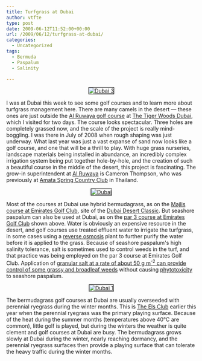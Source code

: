 ```yaml
---
title: Turfgrass at Dubai
author: vtfte
type: post
date: 2009-06-12T11:52:00+00:00
url: /2009/06/12/turfgrass-at-dubai/
categories:
  - Uncategorized
tags:
  - Bermuda
  - Paspalum
  - Salinity

---
```

<div style="text-align: center;">
  <a href="http://micahwoods.typepad.com/.a/6a00e553d5d110883301157124a4bb970b-pi" style="display: inline;"><img alt="Dubai 3" border="0" class="at-xid-6a00e553d5d110883301157124a4bb970b " src="http://wp1.asianturfgrass.com/wp-content/uploads/2021/04/img_606c49218d563.jpg" style="border: 1px solid black;" title="Dubai 3" /></a>
</div>

I was at Dubai this week to see some golf courses and to learn more about turfgrass management here. There are many camels in the desert &#8212; these ones are just outside the [Al Ruwaya golf course][1] at [The Tiger Woods Dubai][2], which I visited for two days. The course looks spectacular. Three holes are completely grassed now, and the scale of the project is really mind-boggling. I was there in July of 2008 when rough shaping was just underway. What last year was just a vast expanse of sand now looks like a golf course, and one that will be a thrill to play. With huge grass nurseries, landscape materials being installed in abundance, an incredibly complex irrigation system being put together hole-by-hole, and the creation of such a beautiful course in the middle of the desert, this project is fascinating. The grow-in superintendent at [Al Ruwaya][1] is Cameron Thompson, who was previously at [Amata Spring Country Club][3] in Thailand.

<div style="text-align: center;">
  <a href="http://micahwoods.typepad.com/.a/6a00e553d5d11088330115702f70d4970c-pi" style="display: inline;"><img alt="Dubai" border="0" class="at-xid-6a00e553d5d11088330115702f70d4970c " src="http://wp1.asianturfgrass.com/wp-content/uploads/2021/04/img_606c49227dc2e.jpg" style="border: 1px solid black;" title="Dubai" /></a>
</div>

Most of the courses at Dubai use hybrid bermudagrass, as on the [Majlis course at Emirates Golf Club][4], site of the [Dubai Desert Classic][5]. But seashore paspalum can also be used at Dubai, as on the [par 3 course at Emirates Golf Club][6] shown above. Water is obviously an expensive resource in the desert, and golf courses use treated effluent water to irrigate the turfgrass, in some cases using a [reverse osmosis][7] plant to further purify the water before it is applied to the grass. Because of seashore paspalum's high salinity tolerance, salt is sometimes used to control weeds in the turf, and that practice was being employed on the par 3 course at Emirates Golf Club. Application of [granular salt at a rate of about 50 g m<sup>-2</sup> can provide control of some grassy and broadleaf weeds][8] without causing [phytotoxicity][9] to seashore paspalum.

<div style="text-align: center;">
  <a href="http://micahwoods.typepad.com/.a/6a00e553d5d110883301157124a761970b-pi" style="display: inline;"><img alt="Dubai 1" border="0" class="at-xid-6a00e553d5d110883301157124a761970b " src="http://wp1.asianturfgrass.com/wp-content/uploads/2021/04/img_606c492316b5f.jpg" style="border: 1px solid black;" title="Dubai 1" /></a>
</div>

The bermudagrass golf courses at Dubai are usually overseeded with perennial ryegrass during the winter months. This is [The Els Club][10] earlier this year when the perennial ryegrass was the primary playing surface. Because of the heat during the summer months (temperatures above 40°C are common), little golf is played, but during the winters the weather is quite clement and golf courses at Dubai are busy. The bermudagrass grows slowly at Dubai during the winter, nearly reaching dormancy, and the perennial ryegrass surfaces then provide a playing surface that can tolerate the heavy traffic during the winter months.

 [1]: http://www.tigerwoodsdubai.com/en/the-golf-course/overview-of-al-ruwaya.html
 [2]: http://www.tigerwoodsdubai.com/
 [3]: http://www.amataspring.co.th/
 [4]: http://www.dubaigolf.com/egc/Golf/Majlis.aspx
 [5]: http://www.dubaidesertclassic.com/
 [6]: http://www.dubaigolf.com/egc/Golf/Par3.aspx
 [7]: http://en.wikipedia.org/wiki/Reverse_osmosis
 [8]: http://www.blog.asianturfgrass.com/2009/03/can-sodium-chloride-control-weeds-in-seashore-paspalum-turf.html
 [9]: http://en.wikipedia.org/wiki/Phytotoxicity
 [10]: http://www.elsclubdubai.com/
